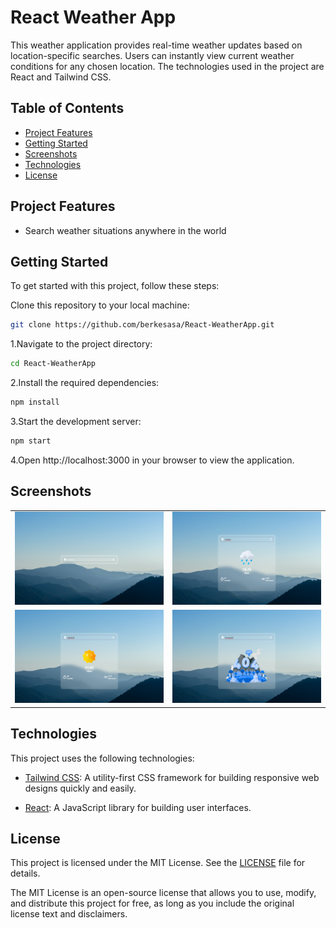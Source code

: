 
# React Weather App


This weather application provides real-time weather updates based on location-specific searches. Users can instantly view current weather conditions for any chosen location. The technologies used in the project are React and Tailwind CSS.


## Table of Contents

- [Project Features](#project-features)
- [Getting Started](#getting-started)
- [Screenshots](#screenshots)
- [Technologies](#technologies)
- [License](#license)
## Project Features

- Search weather situations anywhere in the world
## Getting Started

To get started with this project, follow these steps:

Clone this repository to your local machine:

```bash
git clone https://github.com/berkesasa/React-WeatherApp.git
```

1.Navigate to the project directory:

```bash
cd React-WeatherApp

```

2.Install the required dependencies:

```bash
npm install
```

3.Start the development server:
```bash
npm start
```

4.Open http://localhost:3000 in your browser to view the application.



## Screenshots

<table>
  <tr>
    <td><img src="/src/screenshots/screenshot-1.png" width="1200"></td>
    <td><img src="/src/screenshots/screenshot-2.png" width="1200"></td>
  </tr>
  <tr>
    <td><img src="/src/screenshots/screenshot-3.png" width="1200"></td>
    <td><img src="/src/screenshots/screenshot-4.png" width="1200"></td>
  </tr>
</table>

## Technologies

This project uses the following technologies:

- [Tailwind CSS](https://tailwindcss.com/): A utility-first CSS framework for building responsive web designs quickly and easily.

- [React](https://reactjs.org/): A JavaScript library for building user interfaces.



## License

This project is licensed under the MIT License. See the [LICENSE](LICENSE) file for details.

The MIT License is an open-source license that allows you to use, modify, and distribute this project for free, as long as you include the original license text and disclaimers.
